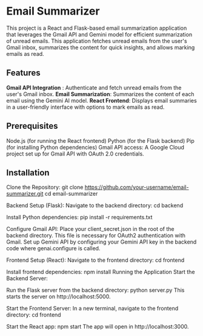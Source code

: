 # Email Summarizer
This project is a React and Flask-based email summarization application that leverages the Gmail API and Gemini model for efficient summarization of unread emails. This application fetches unread emails from the user's Gmail inbox, summarizes the content for quick insights, and allows marking emails as read.

## Features
**Gmail API Integration** : Authenticate and fetch unread emails from the user's Gmail inbox.
**Email Summarization**: Summarizes the content of each email using the Gemini AI model.
**React Frontend**: Displays email summaries in a user-friendly interface with options to mark emails as read.

## Prerequisites
Node.js (for running the React frontend)
Python (for the Flask backend)
Pip (for installing Python dependencies)
Gmail API access: A Google Cloud project set up for Gmail API with OAuth 2.0 credentials.

## Installation

Clone the Repository:
git clone https://github.com/your-username/email-summarizer.git
cd email-summarizer

Backend Setup (Flask):
Navigate to the backend directory:
cd backend

Install Python dependencies:
pip install -r requirements.txt

Configure Gmail API:
Place your client_secret.json in the root of the backend directory.
This file is necessary for OAuth2 authentication with Gmail.
Set up Gemini API by configuring your Gemini API key in the backend code where genai.configure is called.

Frontend Setup (React):
Navigate to the frontend directory:
cd frontend

Install frontend dependencies:
npm install
Running the Application
Start the Backend Server:

Run the Flask server from the backend directory:
python server.py
This starts the server on http://localhost:5000.

Start the Frontend Server:
In a new terminal, navigate to the frontend directory:
cd frontend

Start the React app:
npm start
The app will open in http://localhost:3000.
